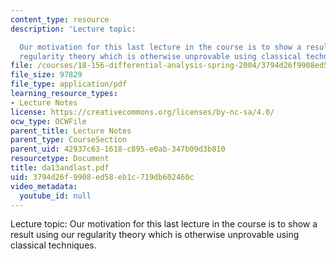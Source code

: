 ```yaml
---
content_type: resource
description: 'Lecture topic:

  Our motivation for this last lecture in the course is to show a result using our
  regularity theory which is otherwise unprovable using classical techniques.'
file: /courses/18-156-differential-analysis-spring-2004/3794d26f9908ed58eb1c719db602460c_da13andlast.pdf
file_size: 97829
file_type: application/pdf
learning_resource_types:
- Lecture Notes
license: https://creativecommons.org/licenses/by-nc-sa/4.0/
ocw_type: OCWFile
parent_title: Lecture Notes
parent_type: CourseSection
parent_uid: 42937c63-1618-c895-e0ab-347b09d3b810
resourcetype: Document
title: da13andlast.pdf
uid: 3794d26f-9908-ed58-eb1c-719db602460c
video_metadata:
  youtube_id: null
---
```

Lecture topic:
Our motivation for this last lecture in the course is to show a result using our regularity theory which is otherwise unprovable using classical techniques.